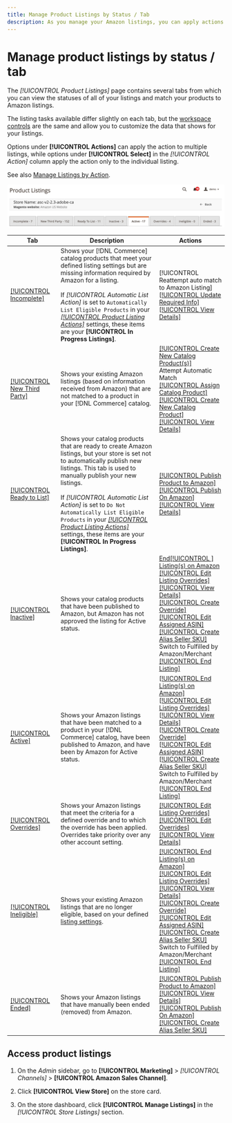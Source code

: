 ```yaml
---
title: Manage Product Listings by Status / Tab
description: As you manage your Amazon listings, you can apply actions to your listings according to status.
---
```


# Manage product listings by status / tab

The _[!UICONTROL Product Listings]_ page contains several tabs from which you can view the statuses of all of your listings and match your products to Amazon listings.

The listing tasks available differ slightly on each tab, but the [workspace controls](./workspace-controls.md) are the same and allow you to customize the data that shows for your listings.

Options under **[!UICONTROL Actions]** can apply the action to multiple listings, while options under **[!UICONTROL Select]** in the _[!UICONTROL Action]_ column apply the action only to the individual listing.

See also [Manage Listings by Action](./managing-listings-by-action.md).

![Product Listings tabs](assets/amazon-product-listings-tabs.png)

|Tab|Description|Actions|
|--- |--- |--- |
|[[!UICONTROL Incomplete]](./incomplete-listings.md)|Shows your [!DNL Commerce] catalog products that meet your defined listing settings but are missing information required by Amazon for a listing.<br><br>If _[!UICONTROL Automatic List Action]_ is set to `Automatically List Eligible Products` in your [_[!UICONTROL Product Listing Actions]_](./product-listing-actions.md) settings, these items are your **[!UICONTROL In Progress Listings]**.|[!UICONTROL Reattempt auto match to Amazon Listing]<br>[[!UICONTROL Update Required Info]](./amazon-manually-update-incomplete-listing.md)<br>[[!UICONTROL View Details]](./product-listing-details.md)|
|[[!UICONTROL New Third Party]](./new-third-party-listings.md)|Shows your existing Amazon listings (based on information received from Amazon) that are not matched to a product in your [!DNL Commerce] catalog.|[[!UICONTROL Create New Catalog Product(s)]](./creating-assigning-catalog-products.md)<br>Attempt Automatic Match<br>[[!UICONTROL Assign Catalog Product]](./creating-assigning-catalog-products.md)<br>[[!UICONTROL Create New Catalog Product]](./creating-assigning-catalog-products.md)<br>[[!UICONTROL View Details]](./product-listing-details.md)|
|[[!UICONTROL Ready to List]](./ready-to-list.md)|Shows your catalog products that are ready to create Amazon listings, but your store is set not to automatically publish new listings. This tab is used to manually publish your new listings.<br><br>If _[!UICONTROL Automatic List Action]_ is set to `Do Not Automatically List Eligible Products` in your [_[!UICONTROL Product Listing Actions]_](./product-listing-actions.md) settings, these items are your **[!UICONTROL In Progress Listings]**.|[[!UICONTROL Publish Product to Amazon]](./publish-listings-manually.md)<br>[[!UICONTROL Publish On Amazon]](./publish-listings-manually.md)<br>[[!UICONTROL View Details]](./product-listing-details.md)|
|[[!UICONTROL Inactive]](./inactive-listings.md)|Shows your catalog products that have been published to Amazon, but Amazon has not approved the listing for Active status.|[End[!UICONTROL ] Listing(s) on Amazon](./end-listings-manually.md)<br>[[!UICONTROL Edit Listing Overrides]](./creating-editing-overrides.md)<br>[[!UICONTROL View Details]](./product-listing-details.md)<br>[[!UICONTROL Create Override]](./creating-editing-overrides.md)<br>[[!UICONTROL Edit Assigned ASIN]](./edit-assigned-asin.md)<br>[[!UICONTROL Create Alias Seller SKU]](./create-alias-seller-sku.md#region-specific)<br>Switch to Fulfilled by Amazon/Merchant<br>[[!UICONTROL End Listing]](./end-listings-manually.md)|
|[[!UICONTROL Active]](./active-listings.md)|Shows your Amazon listings that have been matched to a product in your [!DNL Commerce] catalog, have been published to Amazon, and have been by Amazon for Active status.|[[!UICONTROL End Listing(s) on Amazon]](./end-listings-manually.md)<br>[[!UICONTROL Edit Listing Overrides]](./creating-editing-overrides.md)<br>[[!UICONTROL View Details]](./product-listing-details.md)<br>[[!UICONTROL Create Override]](./creating-editing-overrides.md)<br>[[!UICONTROL Edit Assigned ASIN]](./edit-assigned-asin.md)<br>[[!UICONTROL Create Alias Seller SKU]](./create-alias-seller-sku.md#region-specific)<br>Switch to Fulfilled by Amazon/Merchant<br>[[!UICONTROL End Listing]](./end-listings-manually.md)|
|[[!UICONTROL Overrides]](./overrides.md)|Shows your Amazon listings that meet the criteria for a defined override and to which the override has been applied. Overrides take priority over any other account setting.|[[!UICONTROL Edit Listing Overrides]](./creating-editing-overrides.md)<br>[[!UICONTROL Edit Overrides]](./creating-editing-overrides.md)<br>[[!UICONTROL View Details]](./product-listing-details.md)|
|[[!UICONTROL Ineligible]](./ineligible-listings.md)|Shows your existing Amazon listings that are no longer eligible, based on your defined [listing settings](./listing-settings.md).|[[!UICONTROL End Listing(s) on Amazon]](./end-listings-manually.md)<br>[[!UICONTROL Edit Listing Overrides]](./creating-editing-overrides.md)<br>[[!UICONTROL View Details]](./product-listing-details.md)<br>[[!UICONTROL Create Override]](./creating-editing-overrides.md)<br>[[!UICONTROL Edit Assigned ASIN]](./edit-assigned-asin.md)<br>[[!UICONTROL Create Alias Seller SKU]](./create-alias-seller-sku.md#region-specific)<br>Switch to Fulfilled by Amazon/Merchant<br>[[!UICONTROL End Listing]](./end-listings-manually.md)|
|[[!UICONTROL Ended]](./ended-listings.md)|Shows your Amazon listings that have manually been ended (removed) from Amazon.|[[!UICONTROL Publish Product to Amazon]](./publish-listings-manually.md)<br>[[!UICONTROL View Details]](./product-listing-details.md)<br>[[!UICONTROL Publish On Amazon]](./publish-listings-manually.md)<br>[[!UICONTROL Create Alias Seller SKU]](./create-alias-seller-sku.md#region-specific)|

## Access product listings

1. On the _Admin_ sidebar, go to **[!UICONTROL Marketing]** > _[!UICONTROL Channels]_ > **[!UICONTROL Amazon Sales Channel]**.

1. Click **[!UICONTROL View Store]** on the store card.

1. On the store dashboard, click **[!UICONTROL Manage Listings]** in the _[!UICONTROL Store Listings]_ section.
